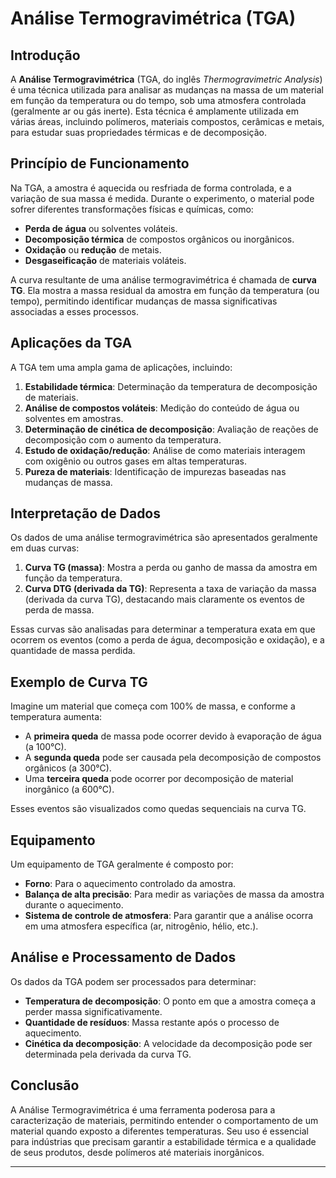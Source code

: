# Análise Termogravimétrica (TGA)

## Introdução

A **Análise Termogravimétrica** (TGA, do inglês _Thermogravimetric Analysis_) é uma técnica utilizada para analisar as mudanças na massa de um material em função da temperatura ou do tempo, sob uma atmosfera controlada (geralmente ar ou gás inerte). Esta técnica é amplamente utilizada em várias áreas, incluindo polímeros, materiais compostos, cerâmicas e metais, para estudar suas propriedades térmicas e de decomposição.

## Princípio de Funcionamento

Na TGA, a amostra é aquecida ou resfriada de forma controlada, e a variação de sua massa é medida. Durante o experimento, o material pode sofrer diferentes transformações físicas e químicas, como:

- **Perda de água** ou solventes voláteis.
- **Decomposição térmica** de compostos orgânicos ou inorgânicos.
- **Oxidação** ou **redução** de metais.
- **Desgaseificação** de materiais voláteis.

A curva resultante de uma análise termogravimétrica é chamada de **curva TG**. Ela mostra a massa residual da amostra em função da temperatura (ou tempo), permitindo identificar mudanças de massa significativas associadas a esses processos.

## Aplicações da TGA

A TGA tem uma ampla gama de aplicações, incluindo:

1. **Estabilidade térmica**: Determinação da temperatura de decomposição de materiais.
2. **Análise de compostos voláteis**: Medição do conteúdo de água ou solventes em amostras.
3. **Determinação de cinética de decomposição**: Avaliação de reações de decomposição com o aumento da temperatura.
4. **Estudo de oxidação/redução**: Análise de como materiais interagem com oxigênio ou outros gases em altas temperaturas.
5. **Pureza de materiais**: Identificação de impurezas baseadas nas mudanças de massa.

## Interpretação de Dados

Os dados de uma análise termogravimétrica são apresentados geralmente em duas curvas:

1. **Curva TG (massa)**: Mostra a perda ou ganho de massa da amostra em função da temperatura.
2. **Curva DTG (derivada da TG)**: Representa a taxa de variação da massa (derivada da curva TG), destacando mais claramente os eventos de perda de massa.

Essas curvas são analisadas para determinar a temperatura exata em que ocorrem os eventos (como a perda de água, decomposição e oxidação), e a quantidade de massa perdida.

## Exemplo de Curva TG

Imagine um material que começa com 100% de massa, e conforme a temperatura aumenta:

- A **primeira queda** de massa pode ocorrer devido à evaporação de água (a 100°C).
- A **segunda queda** pode ser causada pela decomposição de compostos orgânicos (a 300°C).
- Uma **terceira queda** pode ocorrer por decomposição de material inorgânico (a 600°C).

Esses eventos são visualizados como quedas sequenciais na curva TG.

## Equipamento

Um equipamento de TGA geralmente é composto por:

- **Forno**: Para o aquecimento controlado da amostra.
- **Balança de alta precisão**: Para medir as variações de massa da amostra durante o aquecimento.
- **Sistema de controle de atmosfera**: Para garantir que a análise ocorra em uma atmosfera específica (ar, nitrogênio, hélio, etc.).

## Análise e Processamento de Dados

Os dados da TGA podem ser processados para determinar:

- **Temperatura de decomposição**: O ponto em que a amostra começa a perder massa significativamente.
- **Quantidade de resíduos**: Massa restante após o processo de aquecimento.
- **Cinética da decomposição**: A velocidade da decomposição pode ser determinada pela derivada da curva TG.

## Conclusão

A Análise Termogravimétrica é uma ferramenta poderosa para a caracterização de materiais, permitindo entender o comportamento de um material quando exposto a diferentes temperaturas. Seu uso é essencial para indústrias que precisam garantir a estabilidade térmica e a qualidade de seus produtos, desde polímeros até materiais inorgânicos.

---
